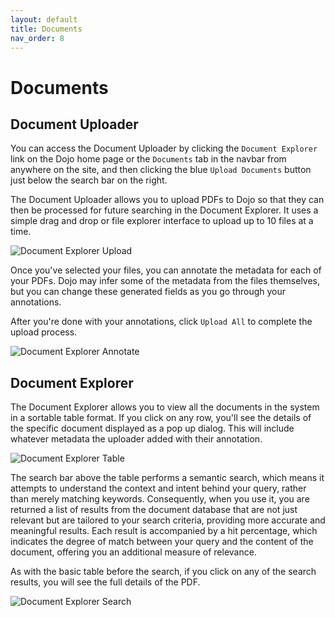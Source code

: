 ```yaml
---
layout: default
title: Documents
nav_order: 8
---
```


# Documents

## Document Uploader

You can access the Document Uploader by clicking the `Document Explorer` link on the Dojo home page or the `Documents` tab in the navbar from anywhere on the site, and then clicking the blue `Upload Documents` button just below the search bar on the right.

The Document Uploader allows you to upload PDFs to Dojo so that they can then be processed for future searching in the Document Explorer. It uses a simple drag and drop or file explorer interface to upload up to 10 files at a time.

![Document Explorer Upload](imgs/document-explorer-upload.png)

Once you've selected your files, you can annotate the metadata for each of your PDFs. Dojo may infer some of the metadata from the files themselves, but you can change these generated fields as you go through your annotations.

After you're done with your annotations, click `Upload All` to complete the upload process.

![Document Explorer Annotate](imgs/document-explorer-annotate.png)


## Document Explorer

The Document Explorer allows you to view all the documents in the system in a sortable table format. If you click on any row, you'll see the details of the specific document displayed as a pop up dialog. This will include whatever metadata the uploader added with their annotation.

![Document Explorer Table](imgs/document-explorer-table.png)

The search bar above the table performs a semantic search, which means it attempts to understand the context and intent behind your query, rather than merely matching keywords. Consequently, when you use it, you are returned a list of results from the document database that are not just relevant but are tailored to your search criteria, providing more accurate and meaningful results. Each result is accompanied by a hit percentage, which indicates the degree of match between your query and the content of the document, offering you an additional measure of relevance.

As with the basic table before the search, if you click on any of the search results, you will see the full details of the PDF.

![Document Explorer Search](imgs/document-explorer-search.png)